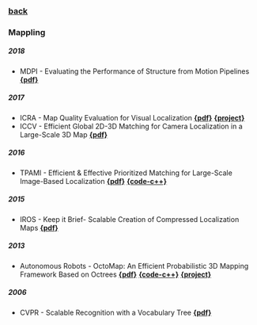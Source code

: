 ### [back](README.md)

### Mappling
##### 2018
- MDPI - Evaluating the Performance of Structure from Motion Pipelines [**{pdf}**](https://www.google.com.hk/url?sa=t&rct=j&q=&esrc=s&source=web&cd=1&cad=rja&uact=8&ved=2ahUKEwixtsi65cTfAhULfXAKHR5BC5AQFjAAegQIChAC&url=https%3A%2F%2Fwww.mdpi.com%2F2313-433X%2F4%2F8%2F98%2Fpdf&usg=AOvVaw19uVOjz50bwMM1m55Sht5s)

##### 2017
- ICRA - Map Quality Evaluation for Visual Localization [**{pdf}**](https://www.researchgate.net/publication/317672134_Map_Quality_Evaluation_for_Visual_Localization) [**{project}**](https://github.com/ethz-asl/maplab/wiki/Related-Research)
- ICCV - Efficient Global 2D-3D Matching for Camera Localization in a Large-Scale 3D Map [**{pdf}**](http://openaccess.thecvf.com/content_ICCV_2017/papers/Liu_Efficient_Global_2D-3D_ICCV_2017_paper.pdf)

##### 2016
- TPAMI - Efficient & Effective Prioritized Matching for Large-Scale Image-Based Localization [**{pdf}**](http://people.inf.ethz.ch/sattlert/publications/Sattler201XPAMI.pdf) [**{code-c++}**](https://github.com/tsattler/vps)

##### 2015
- IROS - Keep it Brief- Scalable Creation of Compressed Localization Maps [**{pdf}**](https://www.researchgate.net/publication/308112906_Keep_it_Brief_Scalable_Creation_of_Compressed_Localization_Maps)


##### 2013
- Autonomous Robots - OctoMap: An Efficient Probabilistic 3D Mapping Framework Based on Octrees [**{pdf}**](https://www.google.com.hk/url?sa=t&rct=j&q=&esrc=s&source=web&cd=2&cad=rja&uact=8&ved=2ahUKEwiK1JH76cTfAhWBVLwKHVlfDcEQFjABegQICBAC&url=http%3A%2F%2Fwww2.informatik.uni-freiburg.de%2F~hornunga%2Fpub%2Fhornung13auro.pdf&usg=AOvVaw3VL5y4vYD1oMdrltOHdhrK) [**{code-c++}**](https://github.com/OctoMap/octomap) [**{project}**](http://octomap.github.io)

##### 2006
- CVPR - Scalable Recognition with a Vocabulary Tree [**{pdf}**](https://www.cse.unr.edu/~bebis/CS491Y/Papers/Nister06.pdf)
